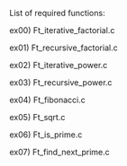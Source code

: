 List of required functions:

ex00) Ft_iterative_factorial.c

ex01) Ft_recursive_factorial.c

ex02) Ft_iterative_power.c

ex03) Ft_recursive_power.c

ex04) Ft_fibonacci.c

ex05) Ft_sqrt.c

ex06) Ft_is_prime.c

ex07) Ft_find_next_prime.c
